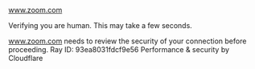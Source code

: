 www.zoom.com

Verifying you are human. This may take a few seconds.

www.zoom.com needs to review the security of your connection before proceeding.
Ray ID: 93ea8031fdcf9e56
Performance & security by Cloudflare